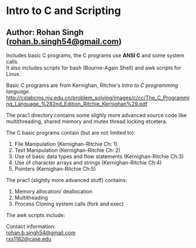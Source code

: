 # Intro to C and Scripting

## Author: **Rohan Singh** (rohan.b.singh54@gmail.com)

Includes basic C programs, the C programs use **ANSI C** and some system calls.  
It also includes scripts for bash (Bourne-Again Shell) and awk scripts for Linux.  

Basic C programs are from Kernighan, Ritchie's *Intro to C programming language*.
http://cslabcms.nju.edu.cn/problem_solving/images/c/cc/The_C_Programming_Language_%282nd_Edition_Ritchie_Kernighan%29.pdf

The prac1 directory contains some slighly more advanced source code like multithreading, shared memory and mutex thread locking etcetera.

The C basic programs contain (but are not limited to):
1) File Manipulation (Kernighan-Ritchie Ch: 1)  
2) Text Manipulation  (Kernighan-Ritchie Ch: 2)
3) Use of basic data types and flow statements (Kernighan-Ritchie Ch:3)  
4) Use of character arrays and strings (Kernighan-Ritchie Ch:4)  
5) Pointers (Kernighan-Ritchie Ch:5)  

The prac1 (slightly more advanced stuff) contains:   
1) Memory allocation/ deallocation  
2) Multitheading
3) Process Cloning system calls (fork and exec)  

The awk scripts include:  


Contact information:  
rohan.b.singh54@gmail.com  
rxs1182@case.edu  


